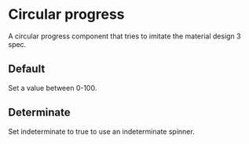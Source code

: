 <script setup>
import IndeterminateProgress from "../../examples/KonProgressCircular/IndeterminateProgress.vue";
import WithValue from "../../examples/KonProgressCircular/WithValue.vue";
</script>

# Circular progress

A circular progress component that tries to imitate the material design 3 spec.

## Default

Set a value between 0-100.

<DocExample :test-focus="false">
<WithValue />
<template #code>

<<< @/../examples/KonProgressCircular/WithValue.vue

</template>
</DocExample>

## Determinate

Set indeterminate to true to use an indeterminate spinner.

<DocExample :test-focus="false">
<IndeterminateProgress />
<template #code>

<<< @/../examples/KonProgressCircular/IndeterminateProgress.vue

</template>
</DocExample>